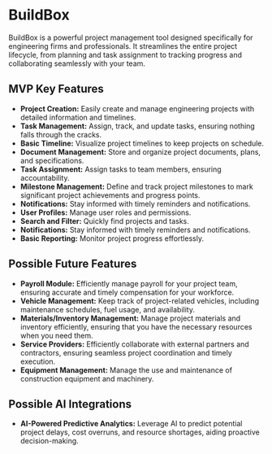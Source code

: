 # BuildBox

BuildBox is a powerful project management tool designed specifically for engineering firms and professionals. It streamlines the entire project lifecycle, from planning and task assignment to tracking progress and collaborating seamlessly with your team.

## MVP Key Features

- **Project Creation:** Easily create and manage engineering projects with detailed information and timelines.
- **Task Management:** Assign, track, and update tasks, ensuring nothing falls through the cracks.
- **Basic Timeline:** Visualize project timelines to keep projects on schedule.
- **Document Management:** Store and organize project documents, plans, and specifications.
- **Task Assignment:** Assign tasks to team members, ensuring accountability.
- **Milestone Management:** Define and track project milestones to mark significant project achievements and progress points.
- **Notifications:** Stay informed with timely reminders and notifications.
- **User Profiles:** Manage user roles and permissions.
- **Search and Filter:** Quickly find projects and tasks.
- **Notifications:**  Stay informed with timely reminders and notifications.
- **Basic Reporting:** Monitor project progress effortlessly.



## Possible Future Features
- **Payroll Module:**  Efficiently manage payroll for your project team, ensuring accurate and timely compensation for your workforce.
- **Vehicle Management:** Keep track of project-related vehicles, including maintenance schedules, fuel usage, and availability.
- **Materials/Inventory Management:** Manage project materials and inventory efficiently, ensuring that you have the necessary resources when you need them.
- **Service Providers:** Efficiently collaborate with external partners and contractors, ensuring seamless project coordination and timely execution.
- **Equipment Management:**  Manage the use and maintenance of construction equipment and machinery.

## Possible AI Integrations
- **AI-Powered Predictive Analytics:** Leverage AI to predict potential project delays, cost overruns, and resource shortages, aiding proactive decision-making.

